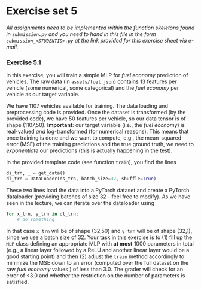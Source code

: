 # Exercise set 5

*All assignments need to be implemented within the function skeletons found in `submission.py`
and you need to hand in this file in the form `submission_<STUDENTID>.py` at the link provided
for this exercise sheet via e-mail.*

### Exercise 5.1

In this exercise, you will train a simple MLP for *fuel economy* prediction of vehicles. The raw data (in `assets/fuel.json`) contains 13 features per vehicle (some numerical, some categorical) and the *fuel economy* per vehicle as our target variable.

We have 1107 vehicles available for training. The data loading and preprocessing code is provided. 
Once the dataset is transformed (by the provided code), we have 50 features per vehicle, so our data tensor is of shape (1107,50). **Important**: our target variable (i.e., the *fuel economy*) is real-valued *and* log-transformed (for numerical reasons). This means that once training is done and we want to compute, e.g., the mean-squared-error (MSE) of the training predictions and the true ground truth, we need to *exponentiate* our predictions (this is actually happening in the test).

In the provided template code (see function `train`), you find the lines

```python
ds_trn, _ = get_data()
dl_trn = DataLoader(ds_trn, batch_size=32, shuffle=True)
```

These two lines load the data into a PyTorch dataset and create a PyTorch dataloader (providing batches of size 32 - feel free to modify). As we have seen in the lecture, we can iterate over the dataloader using 

```python
for x_trn, y_trn in dl_trn:
    # do something
```

In that case `x_trn` will be of shape (32,50) and `y_trn` will be of shape (32,1), since we use a batch size of 32.
Your task in this exercise is to (1) fill up the `MLP` class defining an appropriate MLP with **at most** 1000 parameters in total (e.g., a linear layer followed by a ReLU and another linear layer would be a good starting point) and then (2) adjust the `train` method accordingly to minimize the MSE down to an error (computed over the full dataset on the raw *fuel economy* values ) of less than 3.0. The grader will check for an error of <3.0 and whether the restriction on the number of parameters is satisfied.